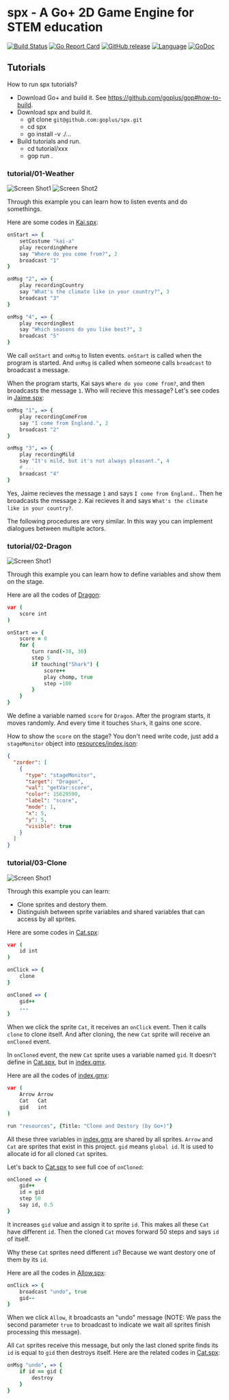 spx - A Go+ 2D Game Engine for STEM education
========

[![Build Status](https://github.com/goplus/spx/actions/workflows/go.yml/badge.svg)](https://github.com/goplus/spx/actions/workflows/go.yml)
[![Go Report Card](https://goreportcard.com/badge/github.com/goplus/spx)](https://goreportcard.com/report/github.com/goplus/spx)
[![GitHub release](https://img.shields.io/github/v/tag/goplus/spx.svg?label=release)](https://github.com/goplus/spx/releases)
[![Language](https://img.shields.io/badge/language-Go+-blue.svg)](https://github.com/goplus/gop)
[![GoDoc](https://pkg.go.dev/badge/github.com/goplus/gox.svg)](https://pkg.go.dev/mod/github.com/goplus/spx)

## Tutorials

How to run spx tutorials?

* Download Go+ and build it. See https://github.com/goplus/gop#how-to-build.
* Download spx and build it.
  * git clone `git@github.com:goplus/spx.git`
  * cd spx
  * go install -v ./...
* Build tutorials and run.
  * cd tutorial/xxx
  * gop run .

### tutorial/01-Weather

![Screen Shot1](tutorial/01-Weather/1.jpg) ![Screen Shot2](tutorial/01-Weather/2.jpg)

Through this example you can learn how to listen events and do somethings.

Here are some codes in [Kai.spx](tutorial/01-Weather/Kai.spx):

```coffee
onStart => {
	setCostume "kai-a"
	play recordingWhere
	say "Where do you come from?", 2
	broadcast "1"
}

onMsg "2", => {
	play recordingCountry
	say "What's the climate like in your country?", 3
	broadcast "3"
}

onMsg "4", => {
	play recordingBest
	say "Which seasons do you like best?", 3
	broadcast "5"
}
```

We call `onStart` and `onMsg` to listen events. `onStart` is called when the program is started. And `onMsg` is called when someone calls `broadcast` to broadcast a message.

When the program starts, Kai says `Where do you come from?`, and then broadcasts the message `1`. Who will recieve this message? Let's see codes in [Jaime.spx](tutorial/01-Weather/Jaime.spx):

```coffee
onMsg "1", => {
	play recordingComeFrom
	say "I come from England.", 2
	broadcast "2"
}

onMsg "3", => {
	play recordingMild
	say "It's mild, but it's not always pleasant.", 4
	# ...
	broadcast "4"
}
```

Yes, Jaime recieves the message `1` and says `I come from England.`. Then he broadcasts the message `2`. Kai recieves it and says `What's the climate like in your country?`.

The following procedures are very similar. In this way you can implement dialogues between multiple actors.

### tutorial/02-Dragon

![Screen Shot1](tutorial/02-Dragon/1.jpg)

Through this example you can learn how to define variables and show them on the stage.

Here are all the codes of [Dragon](tutorial/02-Dragon/Dragon.spx):

```coffee
var (
	score int
)

onStart => {
	score = 0
	for {
		turn rand(-30, 30)
		step 5
		if touching("Shark") {
			score++
			play chomp, true
			step -100
		}
	}
}
```

We define a variable named `score` for `Dragon`. After the program starts, it moves randomly. And every time it touches `Shark`, it gains one score.

How to show the `score` on the stage? You don't need write code, just add a `stageMonitor` object into [resources/index.json](tutorial/02-Dragon/resources/index.json):

```json
{
  "zorder": [
    {
      "type": "stageMonitor",
      "target": "Dragon",
      "val": "getVar:score",
      "color": 15629590,
      "label": "score",
      "mode": 1,
      "x": 5,
      "y": 5,
      "visible": true
    }
  ]
}
```

### tutorial/03-Clone

![Screen Shot1](tutorial/03-Clone/1.jpg)

Through this example you can learn:
* Clone sprites and destory them.
* Distinguish between sprite variables and shared variables that can access by all sprites.

Here are some codes in [Cat.spx](tutorial/03-Clone/Cat.spx):

```coffee
var (
	id int
)

onClick => {
	clone
}

onCloned => {
	gid++
	...
}
```

When we click the sprite `Cat`, it receives an `onClick` event. Then it calls `clone` to clone itself. And after cloning, the new `Cat` sprite will receive an `onCloned` event.

In `onCloned` event, the new `Cat` sprite uses a variable named `gid`. It doesn't define in [Cat.spx](tutorial/03-Clone/Cat.spx), but in [index.gmx](tutorial/03-Clone/index.gmx).


Here are all the codes of [index.gmx](tutorial/03-Clone/index.gmx):

```coffee
var (
	Arrow Arrow
	Cat   Cat
	gid   int
)

run "resources", {Title: "Clone and Destory (by Go+)"}
```

All these three variables in [index.gmx](tutorial/03-Clone/index.gmx) are shared by all sprites. `Arrow` and `Cat` are sprites that exist in this project. `gid` means `global id`. It is used to allocate id for all cloned `Cat` sprites.

Let's back to [Cat.spx](tutorial/03-Clone/Cat.spx) to see full coe of `onCloned`:

```coffee
onCloned => {
	gid++
	id = gid
	step 50
	say id, 0.5
}
```

It increases `gid` value and assign it to sprite `id`. This makes all these `Cat` have different `id`. Then the cloned `Cat` moves forward 50 steps and says `id` of itself.

Why these `Cat` sprites need different `id`? Because we want destory one of them by its `id`.

Here are all the codes in [Allow.spx](tutorial/03-Clone/Allow.spx):

```coffee
onClick => {
	broadcast "undo", true
	gid--
}
```

When we click `Allow`, it broadcasts an "undo" message (NOTE: We pass the second parameter `true` to broadcast to indicate we wait all sprites finish processing this message).

All `Cat` sprites receive this message, but only the last cloned sprite finds its `id` is equal to `gid` then destroys itself. Here are the related codes in [Cat.spx](tutorial/03-Clone/Cat.spx):

```coffee
onMsg "undo", => {
	if id == gid {
		destroy
	}
}
```
